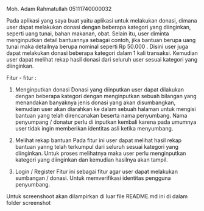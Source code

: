 Moh. Adam Rahmatullah 05111740000032

Pada aplikasi yang saya buat yaitu aplikasi untuk melakukan donasi, dimana user dapat melakukan donasi dengan beberapa kategori yang diinginkan, seperti uang tunai, bahan makanan, obat. Selain itu, user diminta menginputkan detail bantuannya sebagai contoh, jika bantuan berupa uang tunai maka detailnya berupa nominal seperti Rp 50.000 . Disini user juga dapat melakukan donasi beberapa kategori dalam 1 kali transaksi. Kemudian user dapat melihat rekap hasil donasi dari seluruh user sesuai kategori yang diinginkan. 

Fitur - fitur :
1. Menginputkan donasi
    Donasi yang diinputkan user dapat dilakukan dengan beberapa kategori dengan menginputkan sebuah bilangan yang menandakan banyaknya jenis donasi yang akan disumbangkan, kemudian user akan diarahkan ke dalam sebuah halaman untuk mengisi bantuan yang telah direncanakan beserta nama penyumbang. Nama penyumpang / donatur perlu di inputkan kembali karena pada umumnya user tidak ingin memberikan identitas asli ketika menyumbang.
    
2. Melihat rekap bantuan
    Pada fitur ini user dapat melihat hasil rekap bantuan yanng telah terkumpul dari seluruh sesuai kategori yang diinginkan. Untuk proses melihatnya maka user perlu menginputkan kategori yang diinginkan dan kemudian hasilnya akan tampil.
    
3. Login / Register
    Fitur ini sebagai fitur agar user dapat melakukan sumbangan / donasi. Untuk memverifikasi identitas pengguna penyumbang.
    
Untuk screenshoot akan dilampirkan di luar file README.md ini di dalam folder screenshot
